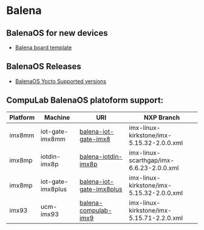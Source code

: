 # Balena

## BalenaOS for new devices
* [Balena board template](https://github.com/balena-os/balena-board-template.git)

## BalenaOS Releases
* [BalenaOS Yocto Supported versions](https://github.com/balena-os/meta-balena/tree/v6.6.13?tab=readme-ov-file#yocto-version-support)

## CompuLab BalenaOS platoform support:
|Platform|Machine|URI|NXP Branch|
|---|---|---|---|
|imx8mm|iot-gate-imx8mm|[balena-iot-gate-imx8](https://github.com/compulab-yokneam/meta-bsp-imx8mm/tree/83e35485d61f398b3f2d7f3927a8a04dd9d21ca4)|imx-linux-kirkstone/imx-5.15.32-2.0.0.xml|
|imx8mp|iotdin-imx8p|[balena-iotdin-imx8p](https://github.com/compulab-yokneam/meta-bsp-imx8mp/tree/649a638ee1fbfeef62358bdd7bfaf7f6aa72ccbc)|imx-linux-scarthgap/imx-6.6.23-2.0.0.xml|
|imx8mp|iot-gate-imx8plus|[balena-iot-gate-imx8plus](https://github.com/compulab-yokneam/meta-bsp-imx8mp/tree/4829d51e9690cd037f24a1f4cb1524fd81593ab5)|imx-linux-kirkstone/imx-5.15.32-2.0.0.xml|
|imx93|ucm-imx93|[balena-compulab-imx9](https://github.com/compulab-yokneam/meta-bsp-imx9/tree/0d0caa5cbc40a9079c29b69065e642be9167f6ec)|imx-linux-kirkstone/imx-5.15.71-2.2.0.xml|
